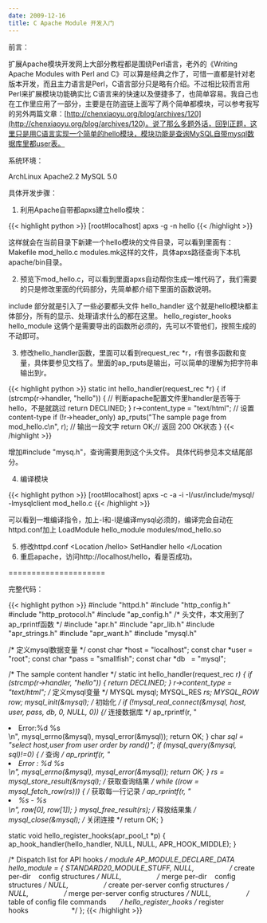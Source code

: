 ```yaml
---
date: 2009-12-16
title: C Apache Module 开发入门
---
```


前言：

扩展Apache模块开发网上大部分教程都是围绕Perl语言，老外的《Writing Apache Modules with Perl and C》可以算是经典之作了，可惜一直都是针对老版本开发，而且主力语言是Perl，C语言部分只是略有介绍。不过相比较而言用Perl来扩展模块功能确实比 C语言来的快速以及便捷多了，也简单容易。我自己也在工作里应用了一部分，主要是在防盗链上面写了两个简单都模块，可以参考我写的另外两篇文章：[http://chenxiaoyu.org/blog/archives/120](http://chenxiaoyu.org/blog/archives/120)。说了那么多题外话，回到正题，这里只是用C语言实现一个简单的hello模块，模块功能是查询MySQL自带mysql数据库里都user表。

系统环境：

ArchLinux Apache2.2 MySQL 5.0

具体开发步骤：

1. 利用Apache自带都apxs建立hello模块：

{{< highlight python >}}
[root#localhost] apxs -g -n hello
{{< /highlight >}}

这样就会在当前目录下新建一个hello模块的文件目录，可以看到里面有：Makefile mod_hello.c modules.mk这样的文件，具体apxs路径查询下本机apache/bin目录。

2. 预览下mod_hello.c，可以看到里面apxs自动帮你生成一堆代码了，我们需要的只是修改里面的代码部分，先简单都介绍下里面的函数说明。

include 部分就是引入了一些必要都头文件
hello_handler 这个就是hello模块都主体部分，所有的显示、处理请求什么的都在这里。
hello_register_hooks hello_module 这俩个是需要导出的函数所必须的，先可以不管他们，按照生成的不动即可。

3. 修改hello_handler函数，里面可以看到request_rec *r，r有很多函数和变量，具体要参见文档了。里面的ap_rputs是输出，可以简单的理解为把字符串输出到r。

{{< highlight python >}}
static int hello_handler(request_rec *r)
{
if (strcmp(r->handler, "hello")) { // 判断apache配置文件里handler是否等于hello，不是就跳过
          return DECLINED;
     }
     r->content_type = "text/html"; // 设置content-type
     if (!r->header_only)
          ap_rputs("The sample page from mod_hello.c\n", r); // 输出一段文字
     return OK;// 返回 200 OK状态
}
{{< /highlight >}}

增加#include "mysq.h"，查询需要用到这个头文件。
具体代码参见本文结尾部分。

4. 编译模块

{{< highlight python >}}
[root#localhost] apxs -c -a -i -I/usr/include/mysql/ -lmysqlclient mod_hello.c
{{< /highlight >}}

可以看到一堆编译指令，加上-I和-l是编译mysql必须的，编译完会自动在httpd.conf加上 LoadModule hello_module modules/mod_hello.so

5. 修改httpd.conf
<Location /hello>
SetHandler hello
</Location
6. 重启apache，访问http://localhost/hello，看是否成功。

=====================

完整代码：

{{< highlight python >}}
#include "httpd.h"
#include "http_config.h"
#include "http_protocol.h"
#include "ap_config.h"
/* 头文件，本文用到了ap_rprintf函数 */
#include "apr.h"
#include "apr_lib.h"
#include "apr_strings.h"
#include "apr_want.h"
#include "mysql.h"

/* 定义mysql数据变量 */
const char *host = "localhost";
const char *user = "root";
const char *pass = "smallfish";
const char *db    = "mysql";

/* The sample content handler */
static int hello_handler(request_rec *r)
{
    if (strcmp(r->handler, "hello")) {
        return DECLINED;
    }
    r->content_type = "text/html";
    /* 定义mysql变量 */
    MYSQL mysql;
    MYSQL_RES *rs;
    MYSQL_ROW row;
    mysql_init(&amp;mysql); /* 初始化 */
    if (!mysql_real_connect(&amp;mysql, host, user, pass, db, 0, NULL, 0)) {/* 连接数据库 */
        ap_rprintf(r, "<li>Error:%d %s</li>\n", mysql_errno(&amp;mysql), mysql_error(&amp;mysql));
        return OK;
    }
    char *sql = "select host,user from user order by rand()";
    if (mysql_query(&amp;mysql, sql)!=0) { /* 查询 */
        ap_rprintf(r, "<li>Error : %d %s</li>\n", mysql_errno(&amp;mysql), mysql_error(&amp;mysql));
        return OK;
    }
    rs = mysql_store_result(&amp;mysql); /* 获取查询结果 */
    while ((row = mysql_fetch_row(rs))) { /* 获取每一行记录 */
        ap_rprintf(r, "<li>%s - %s</li>\n", row[0], row[1]);
    }
    mysql_free_result(rs); /* 释放结果集 */
    mysql_close(&amp;mysql); /* 关闭连接 */
    return OK;
}

static void hello_register_hooks(apr_pool_t *p)
{
    ap_hook_handler(hello_handler, NULL, NULL, APR_HOOK_MIDDLE);
}

/* Dispatch list for API hooks */
module AP_MODULE_DECLARE_DATA hello_module = {
    STANDARD20_MODULE_STUFF,
    NULL,                            /* create per-dir              config structures */
    NULL,                            /* merge  per-dir              config structures */
    NULL,                            /* create per-server config structures */
    NULL,                            /* merge  per-server config structures */
    NULL,                            /* table of config file commands                 */
    hello_register_hooks  /* register hooks                                */
};
{{< /highlight >}}


